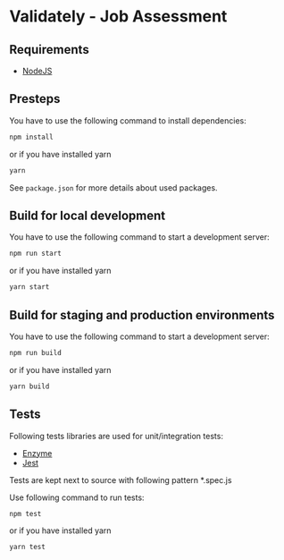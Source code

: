 # Validately - Job Assessment

## Requirements

* [NodeJS](https://nodejs.org/en/download "NodeJS")

## Presteps

You have to use the following command to install dependencies:

```sh
npm install
```

or if you have installed yarn

```sh
yarn
```

See `package.json` for more details about used packages.

## Build for local development

You have to use the following command to start a development server:

```sh
npm run start
```

or if you have installed yarn

```sh
yarn start
```

## Build for staging and production environments

You have to use the following command to start a development server:

```sh
npm run build
```

or if you have installed yarn

```sh
yarn build
```

## Tests

Following tests libraries are used for unit/integration tests:
* [Enzyme](https://github.com/airbnb/enzyme "Enzyme")
* [Jest](https://jestjs.io/ "Jest")

Tests are kept next to source with following pattern *.spec.js

Use following command to run tests:

```sh
npm test
```

or if you have installed yarn

```sh
yarn test
```
